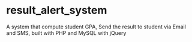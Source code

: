 # result_alert_system
A system that compute student GPA, Send the result to student via Email and SMS, built with PHP and MySQL with jQuery
